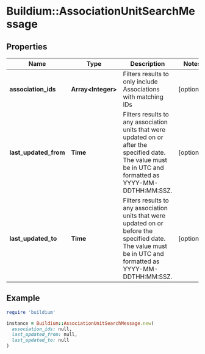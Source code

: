# Buildium::AssociationUnitSearchMessage

## Properties

| Name | Type | Description | Notes |
| ---- | ---- | ----------- | ----- |
| **association_ids** | **Array&lt;Integer&gt;** | Filters results to only include Associations with matching IDs | [optional] |
| **last_updated_from** | **Time** | Filters results to any association units that were updated on or after the specified date. The value must be in UTC and formatted as YYYY-MM-DDTHH:MM:SSZ. | [optional] |
| **last_updated_to** | **Time** | Filters results to any association units that were updated on or before the specified date. The value must be in UTC and formatted as YYYY-MM-DDTHH:MM:SSZ. | [optional] |

## Example

```ruby
require 'buildium'

instance = Buildium::AssociationUnitSearchMessage.new(
  association_ids: null,
  last_updated_from: null,
  last_updated_to: null
)
```

